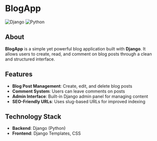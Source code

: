 # BlogApp

![Django](https://img.shields.io/badge/Django-092E20?logo=django&logoColor=white&style=for-the-badge)
![Python](https://img.shields.io/badge/Python-3776AB?logo=python&logoColor=white&style=for-the-badge)

## About

**BlogApp** is a simple yet powerful blog application built with **Django**. It allows users to create, read, and comment on blog posts through a clean and structured interface.

## Features

- **Blog Post Management**: Create, edit, and delete blog posts  
- **Comment System**: Users can leave comments on posts  
- **Admin Interface**: Built-in Django admin panel for managing content  
- **SEO-Friendly URLs**: Uses slug-based URLs for improved indexing

## Technology Stack

- **Backend**: Django (Python)  
- **Frontend**: Django Templates, CSS
